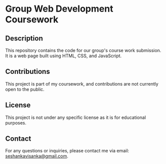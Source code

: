# Group Web Development Coursework

## Description
This repository contains the code for our group's course work submission. It is a web page built using HTML, CSS, and JavaScript.

## Contributions

This project is part of my coursework, and contributions are not currently open to the public.

## License

This project is not under any specific license as it is for educational purposes.

## Contact

For any questions or inquiries, please contact me via email: [seshankavisanka@gmail.com](mailto:seshankavisanka@gmail.com).

